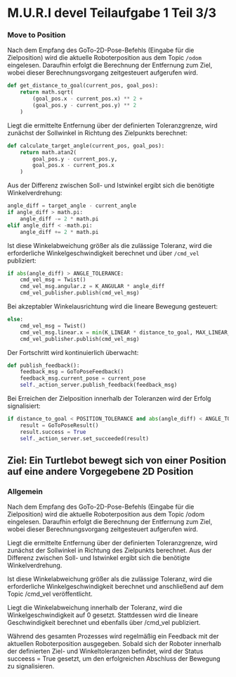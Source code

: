 # M.U.R.I devel Teilaufgabe 1 Teil 3/3

### Move to Position
Nach dem Empfang des GoTo-2D-Pose-Befehls (Eingabe für die Zielposition) wird die aktuelle Roboterposition aus dem Topic `/odom` eingelesen.
Daraufhin erfolgt die Berechnung der Entfernung zum Ziel, wobei dieser Berechnungsvorgang zeitgesteuert aufgerufen wird.

```python
def get_distance_to_goal(current_pos, goal_pos):
    return math.sqrt(
        (goal_pos.x - current_pos.x) ** 2 + 
        (goal_pos.y - current_pos.y) ** 2
    )
```

Liegt die ermittelte Entfernung über der definierten Toleranzgrenze, wird zunächst der Sollwinkel in Richtung des Zielpunkts berechnet:

```python
def calculate_target_angle(current_pos, goal_pos):
    return math.atan2(
        goal_pos.y - current_pos.y,
        goal_pos.x - current_pos.x
    )
```

Aus der Differenz zwischen Soll- und Istwinkel ergibt sich die benötigte Winkelverdrehung:

```python
angle_diff = target_angle - current_angle
if angle_diff > math.pi:
    angle_diff -= 2 * math.pi
elif angle_diff < -math.pi:
    angle_diff += 2 * math.pi
```

Ist diese Winkelabweichung größer als die zulässige Toleranz, wird die erforderliche Winkelgeschwindigkeit berechnet und über `/cmd_vel` publiziert:

```python
if abs(angle_diff) > ANGLE_TOLERANCE:
    cmd_vel_msg = Twist()
    cmd_vel_msg.angular.z = K_ANGULAR * angle_diff
    cmd_vel_publisher.publish(cmd_vel_msg)
```

Bei akzeptabler Winkelausrichtung wird die lineare Bewegung gesteuert:

```python
else:
    cmd_vel_msg = Twist()
    cmd_vel_msg.linear.x = min(K_LINEAR * distance_to_goal, MAX_LINEAR_SPEED)
    cmd_vel_publisher.publish(cmd_vel_msg)
```

Der Fortschritt wird kontinuierlich überwacht:

```python
def publish_feedback():
    feedback_msg = GoToPoseFeedback()
    feedback_msg.current_pose = current_pose
    self._action_server.publish_feedback(feedback_msg)
```

Bei Erreichen der Zielposition innerhalb der Toleranzen wird der Erfolg signalisiert:

```python
if distance_to_goal < POSITION_TOLERANCE and abs(angle_diff) < ANGLE_TOLERANCE:
    result = GoToPoseResult()
    result.success = True
    self._action_server.set_succeeded(result)
```

## Ziel: Ein Turtlebot bewegt sich von einer Position auf eine andere Vorgegebene 2D Position
### Allgemein
Nach dem Empfang des GoTo-2D-Pose-Befehls (Eingabe für die Zielposition) wird die aktuelle Roboterposition aus dem Topic /odom eingelesen. Daraufhin erfolgt die Berechnung der Entfernung zum Ziel, wobei dieser Berechnungsvorgang zeitgesteuert aufgerufen wird.

Liegt die ermittelte Entfernung über der definierten Toleranzgrenze, wird zunächst der Sollwinkel in Richtung des Zielpunkts berechnet. Aus der Differenz zwischen Soll- und Istwinkel ergibt sich die benötigte Winkelverdrehung.

Ist diese Winkelabweichung größer als die zulässige Toleranz, wird die erforderliche Winkelgeschwindigkeit berechnet und anschließend auf dem Topic /cmd_vel veröffentlicht.

Liegt die Winkelabweichung innerhalb der Toleranz, wird die Winkelgeschwindigkeit auf 0 gesetzt. Stattdessen wird die lineare Geschwindigkeit berechnet und ebenfalls über /cmd_vel publiziert.

Während des gesamten Prozesses wird regelmäßig ein Feedback mit der aktuellen Roboterposition ausgegeben. Sobald sich der Roboter innerhalb der definierten Ziel- und Winkeltoleranzen befindet, wird der Status succeess = True gesetzt, um den erfolgreichen Abschluss der Bewegung zu signalisieren.

